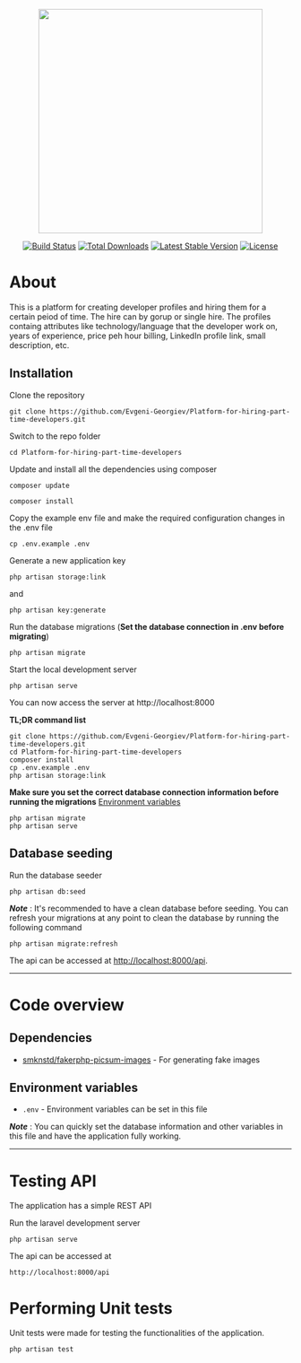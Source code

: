 <p align="center"><a href="https://laravel.com" target="_blank"><img src="https://raw.githubusercontent.com/laravel/art/master/logo-lockup/5%20SVG/2%20CMYK/1%20Full%20Color/laravel-logolockup-cmyk-red.svg" width="400"></a></p>

<p align="center">
<a href="https://travis-ci.org/laravel/framework"><img src="https://travis-ci.org/laravel/framework.svg" alt="Build Status"></a>
<a href="https://packagist.org/packages/laravel/framework"><img src="https://img.shields.io/packagist/dt/laravel/framework" alt="Total Downloads"></a>
<a href="https://packagist.org/packages/laravel/framework"><img src="https://img.shields.io/packagist/v/laravel/framework" alt="Latest Stable Version"></a>
<a href="https://packagist.org/packages/laravel/framework"><img src="https://img.shields.io/packagist/l/laravel/framework" alt="License"></a>
</p>

# About

This is a platform for creating developer profiles and hiring them for a certain peiod of time. The hire can by gorup or single hire. The profiles containg attributes like technology/language that the developer work on, years of experience, price peh hour billing, LinkedIn profile link, small description, etc.

## Installation

Clone the repository

    git clone https://github.com/Evgeni-Georgiev/Platform-for-hiring-part-time-developers.git

Switch to the repo folder

    cd Platform-for-hiring-part-time-developers

Update and install all the dependencies using composer

    composer update

    composer install

Copy the example env file and make the required configuration changes in the .env file

    cp .env.example .env

Generate a new application key

    php artisan storage:link

and

    php artisan key:generate

Run the database migrations (**Set the database connection in .env before migrating**)

    php artisan migrate

Start the local development server

    php artisan serve

You can now access the server at http://localhost:8000

**TL;DR command list**

    git clone https://github.com/Evgeni-Georgiev/Platform-for-hiring-part-time-developers.git
    cd Platform-for-hiring-part-time-developers
    composer install
    cp .env.example .env
    php artisan storage:link

**Make sure you set the correct database connection information before running the migrations** [Environment variables](#environment-variables)

    php artisan migrate
    php artisan serve

## Database seeding

Run the database seeder

    php artisan db:seed

**_Note_** : It's recommended to have a clean database before seeding. You can refresh your migrations at any point to clean the database by running the following command

    php artisan migrate:refresh

The api can be accessed at [http://localhost:8000/api](http://localhost:8000/api).

---

# Code overview

## Dependencies

-   [smknstd/fakerphp-picsum-images](https://packagist.org/packages/smknstd/fakerphp-picsum-images) - For generating fake images

## Environment variables

-   `.env` - Environment variables can be set in this file

**_Note_** : You can quickly set the database information and other variables in this file and have the application fully working.

---

# Testing API

The application has a simple REST API

Run the laravel development server

    php artisan serve

The api can be accessed at

    http://localhost:8000/api

# Performing Unit tests

Unit tests were made for testing the functionalities of the application.

    php artisan test
